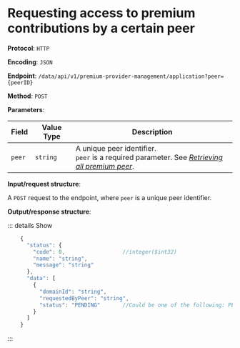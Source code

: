 # Requesting access to premium contributions by a certain peer

**Protocol**: `HTTP`

**Encoding**: `JSON`

**Endpoint**: `/data/api/v1/premium-provider-management/application?peer={peerID}`

**Method**: `POST`

**Parameters**:

| Field | Value Type | Description |
| --- | --- | --- |
| `peer` | `string` | A unique peer identifier. <br> `peer` is a required parameter. See *[Retrieving all premium peer](../../API_Specification/peer-controller/Retrieving_all_premium_peers.md)*. |

**Input/request structure**:

A `POST` request to the endpoint, where `peer` is a unique peer identifier.

**Output/response structure**:

::: details Show

```jsx
    {
      "status": {
        "code": 0,                  //integer($int32)
        "name": "string",
        "message": "string"
      },
      "data": [
        {
          "domainId": "string",
          "requestedByPeer": "string",
          "status": "PENDING"       //Could be one of the following: PENDING, DECLINED, APPROVED, NONE
        }
      ]
    }
```
:::
